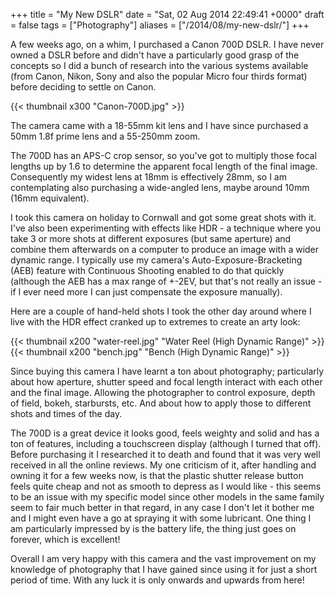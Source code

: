 +++
title = "My New DSLR"
date = "Sat, 02 Aug 2014 22:49:41 +0000"
draft = false
tags = ["Photography"]
aliases = ["/2014/08/my-new-dslr/"]
+++


A few weeks ago, on a whim, I purchased a Canon 700D DSLR. I have never owned a DSLR before and didn't have a particularly good grasp of the concepts so I did a bunch of research into the various systems available (from Canon, Nikon, Sony and also the popular Micro four thirds format) before deciding to settle on Canon.

{{< thumbnail x300 "Canon-700D.jpg" >}}

The camera came with a 18-55mm kit lens and I have since purchased a 50mm 1.8f prime lens and a 55-250mm zoom.

The 700D has an APS-C crop sensor, so you've got to multiply those focal lengths up by 1.6 to determine the apparent focal length of the final image. Consequently my widest lens at 18mm is effectively 28mm, so I am contemplating also purchasing a wide-angled lens, maybe around 10mm (16mm equivalent).

I took this camera on holiday to Cornwall and got some great shots with it. I've also been experimenting with effects like HDR - a technique where you take 3 or more shots at different exposures (but same aperture) and combine them afterwards on a computer to produce an image with a wider dynamic range. I typically use my camera's Auto-Exposure-Bracketing (AEB) feature with Continuous Shooting enabled to do that quickly (although the AEB has a max range of +-2EV, but that's not really an issue - if I ever need more I can just compensate the exposure manually).

Here are a couple of hand-held shots I took the other day around where I live with the HDR effect cranked up to extremes to create an arty look:

{{< thumbnail x200 "water-reel.jpg" "Water Reel (High Dynamic Range)" >}}
{{< thumbnail x200 "bench.jpg" "Bench (High Dynamic Range)" >}}

Since buying this camera I have learnt a ton about photography; particularly about how aperture, shutter speed and focal length interact with each other and the final image. Allowing the photographer to control exposure, depth of field, bokeh, starbursts, etc. And about how to apply those to different shots and times of the day.

The 700D is a great device it looks good, feels weighty and solid and has a ton of features, including a touchscreen display (although I turned that off). Before purchasing it I researched it to death and found that it was very well received in all the online reviews. My one criticism of it, after handling and owning it for a few weeks now, is that the plastic shutter release button feels quite cheap and not as smooth to depress as I would like - this seems to be an issue with my specific model since other models in the same family seem to fair much better in that regard, in any case I don't let it bother me and I might even have a go at spraying it with some lubricant. One thing I am particularly impressed by is the battery life, the thing just goes on forever, which is excellent!

Overall I am very happy with this camera and the vast improvement on my knowledge of photography that I have gained since using it for just a short period of time. With any luck it is only onwards and upwards from here!